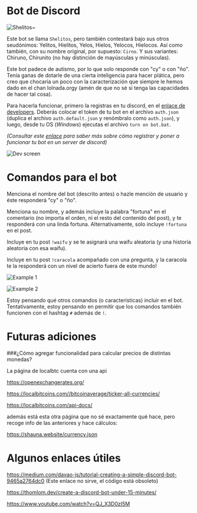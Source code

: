 Bot de Discord
==============

![Shelitos~](https://i.imgur.com/by5JtW6.png)

Este bot se llama `Shelitos`, pero también contestará bajo sus otros seudónimos: Yelitos, Hielitos, Yelos, Hielos, Yelocos, Hielocos. Así como también, con su nombre original, por supuesto: `Cirno`. Y sus variantes: Chiruno, Chirunito (no hay distinción de mayúsculas y minúsculas).

Este bot padece de autismo, por lo que solo responde con "cy" o con "ño". Tenía ganas de dotarle de una cierta inteligencia para hacer plática, pero creo que chocaría un poco con la caracterización que siempre le hemos dado en el chan lolnada.orgy (amén de que no sé si tenga las capacidades de hacer tal cosa).

Para hacerla funcionar, primero la registras en tu discord, en el [enlace de developers](https://discordapp.com/developers/applications/). Deberás colocar el token de tu bot en el archivo `auth.json` (duplica el archivo `auth.default.json` y renómbralo como `auth.json`), y luego, desde tu OS (*Windows*) ejecutas el archivo `turn on bot.bat`.

*(Consultar este [enlace](https://thomlom.dev/create-a-discord-bot-under-15-minutes/) para saber más sobre cómo registrar y poner a funcionar tu bot en un server de discord)*

![Dev screen](https://i.imgur.com/7u2OzIN.png)

Comandos para el bot
====================

Menciona el nombre del bot (descrito antes) o hazle mención de usuario y éste responderá "cy" o "ño".

Menciona su nombre, y además incluye la palabra "fortuna" en el comentario (no importa el orden, ni el resto del contenido del post), y te responderá con una linda fortuna. Alternativamente, solo incluye `!fortuna` en el post.

Incluye en tu post `!waifu` y se te asignará una waifu aleatoria (y una historia aleatoria con esa waifu).

Incluye en tu post `!caracola` acompañado con una pregunta, y la caracola te la responderá con un nivel de acierto fuera de este mundo!

![Example 1](https://i.imgur.com/vff4ToO.png)

![Example 2](https://i.imgur.com/JHv40Ad.png)

Estoy pensando qué otros comandos (o características) incluir en el bot. Tentativamente, estoy pensando en permitir que los comandos también funcionen con el hashtag `#` además de `!`.

Futuras adiciones
=================

###¿Cómo agregar funcionalidad para calcular precios de distintas monedas?

La página de localbtc cuenta con una api

https://openexchangerates.org/

https://localbitcoins.com//bitcoinaverage/ticker-all-currencies/

https://localbitcoins.com/api-docs/

además está esta otra página que no sé exactamente qué hace, pero recoge info de las anteriores y hace cálculos:

https://shauna.website/currency.json

Algunos enlaces útiles
======================
https://medium.com/davao-js/tutorial-creating-a-simple-discord-bot-9465a2764dc0 (Este enlace no sirve, el código está obsoleto)

https://thomlom.dev/create-a-discord-bot-under-15-minutes/

https://www.youtube.com/watch?v=QJ_X3D0zI5M